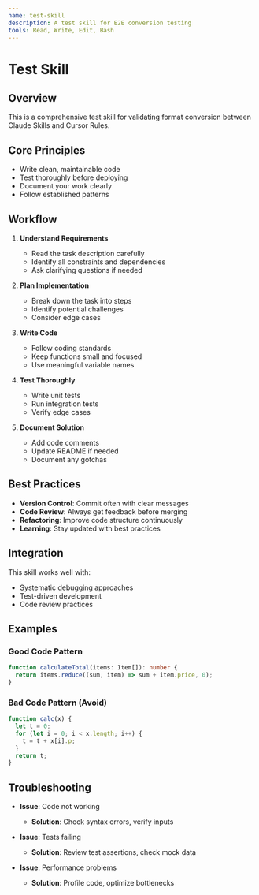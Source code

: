 ```yaml
---
name: test-skill
description: A test skill for E2E conversion testing
tools: Read, Write, Edit, Bash
---
```


# Test Skill

## Overview
This is a comprehensive test skill for validating format conversion between Claude Skills and Cursor Rules.

## Core Principles
- Write clean, maintainable code
- Test thoroughly before deploying
- Document your work clearly
- Follow established patterns

## Workflow

1. **Understand Requirements**
   - Read the task description carefully
   - Identify all constraints and dependencies
   - Ask clarifying questions if needed

2. **Plan Implementation**
   - Break down the task into steps
   - Identify potential challenges
   - Consider edge cases

3. **Write Code**
   - Follow coding standards
   - Keep functions small and focused
   - Use meaningful variable names

4. **Test Thoroughly**
   - Write unit tests
   - Run integration tests
   - Verify edge cases

5. **Document Solution**
   - Add code comments
   - Update README if needed
   - Document any gotchas

## Best Practices

- **Version Control**: Commit often with clear messages
- **Code Review**: Always get feedback before merging
- **Refactoring**: Improve code structure continuously
- **Learning**: Stay updated with best practices

## Integration

This skill works well with:
- Systematic debugging approaches
- Test-driven development
- Code review practices

## Examples

### Good Code Pattern
```typescript
function calculateTotal(items: Item[]): number {
  return items.reduce((sum, item) => sum + item.price, 0);
}
```

### Bad Code Pattern (Avoid)
```typescript
function calc(x) {
  let t = 0;
  for (let i = 0; i < x.length; i++) {
    t = t + x[i].p;
  }
  return t;
}
```

## Troubleshooting

- **Issue**: Code not working
  - **Solution**: Check syntax errors, verify inputs

- **Issue**: Tests failing
  - **Solution**: Review test assertions, check mock data

- **Issue**: Performance problems
  - **Solution**: Profile code, optimize bottlenecks
